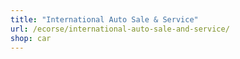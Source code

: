 ```yaml
---
title: "International Auto Sale & Service"
url: /ecorse/international-auto-sale-and-service/
shop: car
---
```

